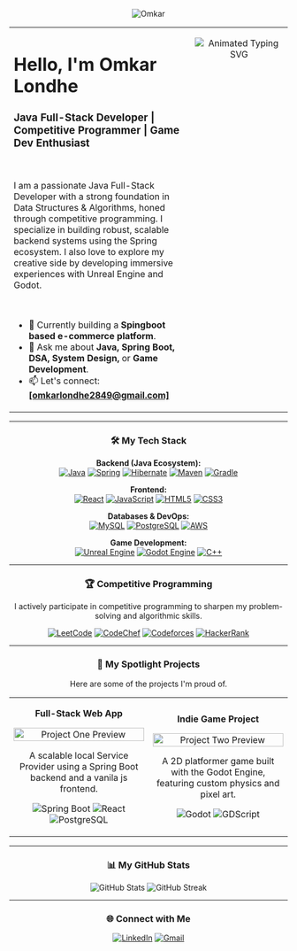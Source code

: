 <p align="center">
  <img src="[YOUR_BANNER_IMAGE_URL]" alt="Omkar" />
</p>

<table>
  <tr>
    <td valign="top" width="65%">
      <h1 align="left">Hello, I'm Omkar Londhe </h1>
      <h3 align="left">Java Full-Stack Developer | Competitive Programmer | Game Dev Enthusiast</h3>
      <br>
      <p align="left">
        I am a passionate Java Full-Stack Developer with a strong foundation in Data Structures & Algorithms, honed through competitive programming. I specialize in building robust, scalable backend systems using the Spring ecosystem. I also love to explore my creative side by developing immersive experiences with Unreal Engine and Godot.
      </p>
      <br>
      <ul>
        <li>🔭 Currently building a <strong>Spingboot based e-commerce platform</strong>.</li>
        <li>💬 Ask me about <strong>Java, Spring Boot, DSA, System Design,</strong> or <strong>Game Development</strong>.</li>
        <li>📫 Let's connect: <a href="mailto:[your.email@example.com]"><strong>[omkarlondhe2849@gmail.com]</strong></a></li>
      </ul>
    </td>
    <td valign="top" width="35%">
      <p align="center">
        <img src="https://readme-typing-svg.herokuapp.com?font=Fira+Code&size=20&pause=1000&color=0096CF&width=435&lines=Java+Full-Stack+Developer;Competitive+Programmer;Spring+Boot+%26+Microservices;Data+Structures+%26+Algorithms;Unreal+Engine+%26+Godot" alt="Animated Typing SVG" />
      </p>
    </td>
  </tr>
</table>

---

<h3 align="center">🛠️ My Tech Stack</h3>

<p align="center">
  <strong>Backend (Java Ecosystem):</strong><br>
  <a href="#"><img alt="Java" src="https://img.shields.io/badge/Java-ED8B00?style=for-the-badge&logo=openjdk&logoColor=white"></a>
  <a href="#"><img alt="Spring" src="https://img.shields.io/badge/Spring-6DB33F?style=for-the-badge&logo=spring&logoColor=white"></a>
  <a href="#"><img alt="Hibernate" src="https://img.shields.io/badge/Hibernate-59666C?style=for-the-badge&logo=hibernate&logoColor=white"></a>
  <a href="#"><img alt="Maven" src="https://img.shields.io/badge/Maven-C71A36?style=for-the-badge&logo=apache-maven&logoColor=white"></a>
  <a href="#"><img alt="Gradle" src="https://img.shields.io/badge/Gradle-02303A?style=for-the-badge&logo=gradle&logoColor=white"></a>
</p>

<p align="center">
  <strong>Frontend:</strong><br>
  <a href="#"><img alt="React" src="https://img.shields.io/badge/React-61DAFB?style=for-the-badge&logo=react&logoColor=black"></a>
  <a href="#"><img alt="JavaScript" src="https://img.shields.io/badge/JavaScript-F7DF1E?style=for-the-badge&logo=javascript&logoColor=black"></a>
  <a href="#"><img alt="HTML5" src="https://img.shields.io/badge/HTML5-E34F26?style=for-the-badge&logo=html5&logoColor=white"></a>
  <a href="#"><img alt="CSS3" src="https://img.shields.io/badge/CSS3-1572B6?style=for-the-badge&logo=css3&logoColor=white"></a>
</p>

<p align="center">
  <strong>Databases & DevOps:</strong><br>
  <a href="#"><img alt="MySQL" src="https://img.shields.io/badge/MySQL-4479A1?style=for-the-badge&logo=mysql&logoColor=white"></a>
  <a href="#"><img alt="PostgreSQL" src="https://img.shields.io/badge/PostgreSQL-336791?style=for-the-badge&logo=postgresql&logoColor=white"></a>
  <a href="#"><img alt="AWS" src="https://img.shields.io/badge/AWS-232F3E?style=for-the-badge&logo=amazon-aws&logoColor=white"></a>
</p>

<p align="center">
  <strong>Game Development:</strong><br>
  <a href="#"><img alt="Unreal Engine" src="https://img.shields.io/badge/Unreal%20Engine-313131?style=for-the-badge&logo=unreal-engine&logoColor=white"></a>
  <a href="#"><img alt="Godot Engine" src="https://img.shields.io/badge/Godot%20Engine-478CB0?style=for-the-badge&logo=godot-engine&logoColor=white"></a>
  <a href="#"><img alt="C++" src="https://img.shields.io/badge/C%2B%2B-00599C?style=for-the-badge&logo=cplusplus&logoColor=white"></a>
</p>

---

<h3 align="center">🏆 Competitive Programming</h3>
<p align="center">
  I actively participate in competitive programming to sharpen my problem-solving and algorithmic skills.
</p>
<p align="center">
  <a href="https://leetcode.com/omkar_londhe_2849/"><img alt="LeetCode" src="https://img.shields.io/badge/LeetCode-FFA116?style=for-the-badge&logo=leetcode&logoColor=black"></a>
  <a href="https://www.codechef.com/users/whiterider"><img alt="CodeChef" src="https://img.shields.io/badge/CodeChef-5B4638?style=for-the-badge&logo=codechef&logoColor=white"></a>
  <a href="https://codeforces.com/profile/WHITERIDER"><img alt="Codeforces" src="https://img.shields.io/badge/Codeforces-445f9d?style=for-the-badge&logo=codeforces&logoColor=white"></a>
  <a href="https://www.hackerrank.com/omkarlondhe2849"><img alt="HackerRank" src="https://img.shields.io/badge/HackerRank-2EC866?style=for-the-badge&logo=hackerrank&logoColor=white"></a>
</p>

---

<h3 align="center">🚀 My Spotlight Projects</h3>
<p align="center">Here are some of the projects I'm proud of.</p>
<table align="center" border="0" cellpadding="10" cellspacing="0">
  <tr align="center">
    <td width="33%">
      <p align="center"><strong>Full-Stack Web App</strong></p>
      <a href="[LINK_TO_PROJECT_REPO]"><img src="[URL_TO_PROJECT_IMAGE_OR_GIF]" alt="Project One Preview" width="100%"></a>
      <p align="center">A scalable local Service Provider using a Spring Boot backend and a vanila js frontend.</p>
      <p align="center">
        <img src="https://img.shields.io/badge/Spring%20Boot-6DB33F?style=flat&logo=spring-boot" alt="Spring Boot">
        <img src="https://img.shields.io/badge/React-61DAFB?style=flat&logo=react&logoColor=black" alt="React">
        <img src="https://img.shields.io/badge/PostgreSQL-336791?style=flat&logo=postgresql" alt="PostgreSQL">
      </p>
    </td>
    <td width="33%">
      <p align="center"><strong>Indie Game Project</strong></p>
      <a href="[LINK_TO_PROJECT_REPO]"><img src="[URL_TO_PROJECT_IMAGE_OR_GIF]" alt="Project Two Preview" width="100%"></a>
      <p align="center">A 2D platformer game built with the Godot Engine, featuring custom physics and pixel art.</p>
      <p align="center">
        <img src="https://img.shields.io/badge/Godot%20Engine-478CB0?style=flat&logo=godot-engine" alt="Godot">
        <img src="https://img.shields.io/badge/GDScript-478CB0?style=flat&logo=godot-engine&logoColor=white" alt="GDScript">
      </p>
    </td>
  </tr>
</table>

---

<h3 align="center">📊 My GitHub Stats</h3>
<p align="center">
  <img src="https://github-readme-stats.vercel.app/api?username=[YOUR_GITHUB_USERNAME]&show_icons=true&theme=merko&hide_border=true&count_private=true" alt="GitHub Stats" />
  <img src="https://github-readme-streak-stats.herokuapp.com/?user=[YOUR_GITHUB_USERNAME]&theme=merko&hide_border=true" alt="GitHub Streak" />
</p>

---

<h3 align="center">🌐 Connect with Me</h3>
<p align="center">
  <a href="https://linkedin.com/in/omkar-londhe-4619aa324"><img src="https://img.shields.io/badge/LinkedIn-0A66C2?style=for-the-badge&logo=linkedin&logoColor=white" alt="LinkedIn"></a>
 <a href="mailto:omkarlondhe2849@gmail.com">
  <img alt="Gmail" src="https://img.shields.io/badge/Gmail-D14836?style=for-the-badge&logo=gmail&logoColor=white" />
</a>
</p>
